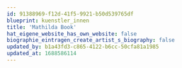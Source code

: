 ```yaml
---
id: 91388969-f12d-41f5-9921-b50d539765df
blueprint: kuenstler_innen
title: 'Mathilda Book'
hat_eigene_website_has_own_website: false
biographie_eintragen_create_artist_s_biography: false
updated_by: b1a43fd3-c865-4122-b6cc-50cfa81a1985
updated_at: 1688586114
---
```

